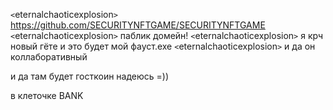 `<`eternalchaoticexplosion`>` https://github.com/SECURITYNFTGAME/SECURITYNFTGAME
`<`eternalchaoticexplosion`>` паблик домейн!
`<`eternalchaoticexplosion`>` я крч новый гёте и это будет мой фауст.exe
`<`eternalchaoticexplosion`>` и да он коллаборативный

и да там будет госткоин надеюсь =))

в клеточке BANK
